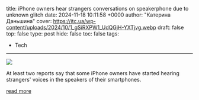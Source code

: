 title: iPhone owners hear strangers conversations on speakerphone due to unknown glitch
date: 2024-11-18 10:11:58 +0000
author: "Катерина Даньшина"
cover: https://itc.ua/wp-content/uploads/2024/10/1_gSiRXPW1_UdQGjH-YXTjvg.webp
draft: false
top: false
type: post
hide: false
toc: false
tags:
  - Tech
---

![](https://itc.ua/wp-content/uploads/2024/10/1_gSiRXPW1_UdQGjH-YXTjvg.webp)

At least two reports say that some iPhone owners have started hearing strangers' voices in the speakers of their smartphones.

[read more](https://itc.ua/en/news/iphone-owners-hear-strangers-conversations-on-speakerphone-due-to-unknown-glitch/)
